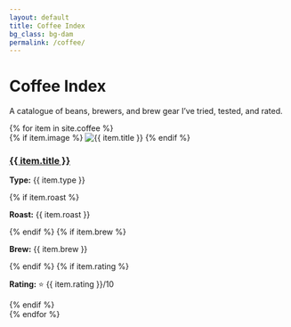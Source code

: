 ```yaml
---
layout: default
title: Coffee Index
bg_class: bg-dam
permalink: /coffee/
---
```


<h1>Coffee Index</h1>
<p class="subtitle">A catalogue of beans, brewers, and brew gear I’ve tried, tested, and rated.</p>

<div class="coffee-grid">
  {% for item in site.coffee %}
    <article class="coffee-card">
      {% if item.image %}
        <img src="{{ item.image }}" alt="{{ item.title }}" class="coffee-thumbnail">
      {% endif %}
      <div class="coffee-info">
        <h3><a href="{{ item.url }}">{{ item.title }}</a></h3>
        <p><strong>Type:</strong> {{ item.type }}</p>
        {% if item.roast %}<p><strong>Roast:</strong> {{ item.roast }}</p>{% endif %}
        {% if item.brew %}<p><strong>Brew:</strong> {{ item.brew }}</p>{% endif %}
        {% if item.rating %}<p><strong>Rating:</strong> ⭐ {{ item.rating }}/10</p>{% endif %}
      </div>
    </article>
  {% endfor %}
</div>
